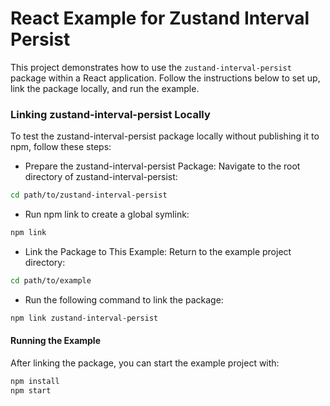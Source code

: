 # React Example for Zustand Interval Persist

This project demonstrates how to use the `zustand-interval-persist` package within a React application. Follow the instructions below to set up, link the package locally, and run the example.

### Linking zustand-interval-persist Locally

To test the zustand-interval-persist package locally without publishing it to npm, follow these steps:

- Prepare the zustand-interval-persist Package: Navigate to the root directory of zustand-interval-persist:

```bash
cd path/to/zustand-interval-persist
```

- Run npm link to create a global symlink:

```bash
npm link
```

- Link the Package to This Example: Return to the example project directory:

```bash
cd path/to/example
```

- Run the following command to link the package:

```bash
npm link zustand-interval-persist
```

#### Running the Example

After linking the package, you can start the example project with:

```bash
npm install
npm start
```
